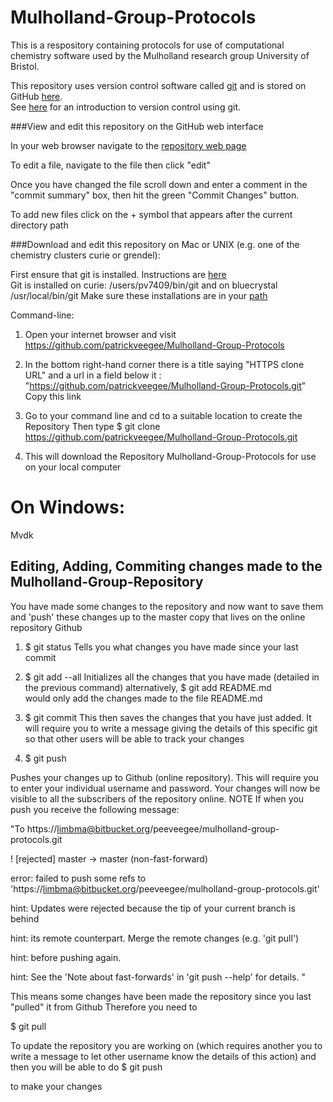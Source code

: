 Mulholland-Group-Protocols
==========================

This is a respository containing protocols for use of computational chemistry software used by the Mulholland research group University of Bristol.


This repository uses version control software called [git](http://git-scm.com/) and
is stored on GitHub [here](https://github.com/patrickveegee/Mulholland-Group-Protocols).  
See [here](https://github.com/swcarpentry/boot-camps/blob/2013-09-bristol/version-control/README.md) for an introduction to version control using git.

###View and edit this repository on the GitHub web interface 


In your web browser navigate to the [repository web page](https://github.com/patrickveegee/Mulholland-Group-Protocols) 

To edit a file, navigate to the file then click "edit" 

Once you have changed the file scroll down and enter a comment in the "commit summary"
box, then hit the green "Commit Changes" button.

To add new files click on the + symbol that appears after the current directory path

###Download and edit this repository on Mac or UNIX (e.g. one of the chemistry clusters curie or grendel): 

First ensure that git is installed. Instructions are [here](http://git-scm.com/downloads)  
Git is installed on curie: /users/pv7409/bin/git and on bluecrystal /usr/local/bin/git
Make sure these installations are in your [path](http://www.cyberciti.biz/faq/unix-linux-adding-path/)

Command-line:

1) Open your internet browser and visit https://github.com/patrickveegee/Mulholland-Group-Protocols

2) In the bottom right-hand corner there is a title saying "HTTPS clone URL" and a url in a field below it : "https://github.com/patrickveegee/Mulholland-Group-Protocols.git"
Copy this link 

3) Go to your command line and cd to a suitable location to create the Repository
Then type 
$ git clone https://github.com/patrickveegee/Mulholland-Group-Protocols.git

4) This will download the Repository Mulholland-Group-Protocols for use on your local computer 


On Windows: 
=========== 

Mvdk 



Editing, Adding, Commiting changes made to the Mulholland-Group-Repository
--------------------------------------------------------------------------

You have made some changes to the repository and now want to save them and 'push' these changes up to the master copy that lives on the online repository Github 

1) $ git status 
Tells you what changes you have made since your last commit

2) $ git add --all 
Initializes all the changes that you have made (detailed in the previous command)
alternatively, 
$ git add README.md    
would only add the changes made to the file README.md 

3) $ git commit 
This then saves the changes that you have just added. It will require you to write a message giving the details of this specific git so that other users will be able to track your changes

4) $ git push 

Pushes your changes up to Github (online repository). This will require you to enter your individual username and password.
Your changes will now be visible to all the subscribers of the repository online. 
NOTE
If when you push you receive the following message:

"To https://limbma@bitbucket.org/peeveegee/mulholland-group-protocols.git

 ! [rejected]        master -> master (non-fast-forward)

error: failed to push some refs to 'https://limbma@bitbucket.org/peeveegee/mulholland-group-protocols.git'

hint: Updates were rejected because the tip of your current branch is behind

hint: its remote counterpart. Merge the remote changes (e.g. 'git pull')

hint: before pushing again.

hint: See the 'Note about fast-forwards' in 'git push --help' for details. 
" 

This means some changes have been made the repository since you last "pulled" it from Github 
Therefore you need to

$ git pull 

To update the repository you are working on (which requires another you to write a message to let other username know the details of this action)
and then you will be able to do 
$ git push 

to make your changes 


